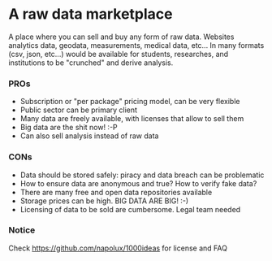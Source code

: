 # A raw data marketplace

A place where you can sell and buy any form of raw data. Websites analytics data, geodata, measurements, medical data, etc... In many formats (csv, json, etc...) would be available for students, researches, and institutions to be "crunched" and derive analysis.

### PROs

* Subscription or "per package" pricing model, can be very flexible
* Public sector can be primary client
* Many data are freely available, with licenses that allow to sell them
* Big data are the shit now! :-P
* Can also sell analysis instead of raw data

### CONs

* Data should be stored safely: piracy and data breach can be problematic
* How to ensure data are anonymous and true? How to verify fake data?
* There are many free and open data repositories available
* Storage prices can be high. BIG DATA ARE BIG! :-)
* Licensing of data to be sold are cumbersome. Legal team needed

### Notice

Check https://github.com/napolux/1000ideas for license and FAQ
